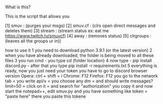 What is this?

This is the script that allows you

[1] smuv : (purges your msgs)
[2] smuv.cf : (clrs open direct messages and deletes them)
[3] stream : (stream status ex: eat me https://www.twitch.tv/smuvcf)
[4] away : (removes status)
[5] clrgroups : (leaves all the groups ur in))

how to use it
1 you need to download python 3.9.1 (or the latest version)
2 when you have already downloaded, the folder is being moved to all these files
3 you run cmd - you type cd (folder location)
4 now type - pip install discord.py - after that you type pip install -r requirements.txt
5 everything is ready, now you just need your token
you have to go to discord browser version
Opera: ctrl + shift + i
Chrome: F12
Firefox: F12
you go to the network tab = you write api/v = you choose any dm = and should write messages?limit=50 = click on it = and search for "authorization"
you copy it and now start the notepad++, edit smuv.py and you have something like token = "paste here" there you paste this tokene 

